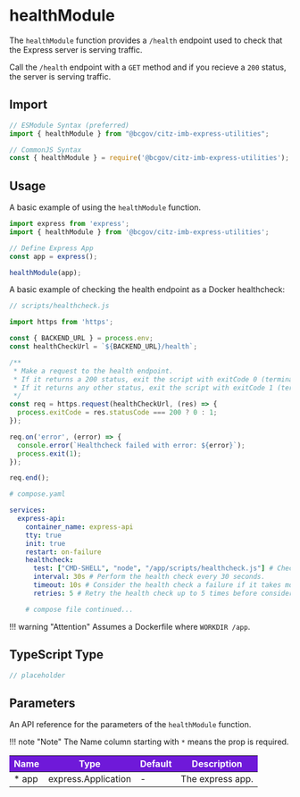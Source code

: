# healthModule

The `healthModule` function provides a `/health` endpoint used to check that the Express server is serving traffic.

Call the `/health` endpoint with a `GET` method and if you recieve a `200` status, the server is serving traffic.

## Import

```JavaScript
// ESModule Syntax (preferred)
import { healthModule } from "@bcgov/citz-imb-express-utilities";

// CommonJS Syntax
const { healthModule } = require('@bcgov/citz-imb-express-utilities');
```

## Usage

A basic example of using the `healthModule` function.

```JavaScript
import express from 'express';
import { healthModule } from '@bcgov/citz-imb-express-utilities';

// Define Express App
const app = express();

healthModule(app);
```

A basic example of checking the health endpoint as a Docker healthcheck:

```JavaScript
// scripts/healthcheck.js

import https from 'https';

const { BACKEND_URL } = process.env;
const healthCheckUrl = `${BACKEND_URL}/health`;

/**
 * Make a request to the health endpoint.
 * If it returns a 200 status, exit the script with exitCode 0 (terminated with success).
 * If it returns any other status, exit the script with exitCode 1 (terminated with error).
 */
const req = https.request(healthCheckUrl, (res) => {
  process.exitCode = res.statusCode === 200 ? 0 : 1;
});

req.on('error', (error) => {
  console.error(`Healthcheck failed with error: ${error}`);
  process.exit(1);
});

req.end();
```

```YAML
# compose.yaml

services:
  express-api:
    container_name: express-api
    tty: true
    init: true
    restart: on-failure
    healthcheck:
      test: ["CMD-SHELL", "node", "/app/scripts/healthcheck.js"] # Check health endpoint for healthy service.
      interval: 30s # Perform the health check every 30 seconds.
      timeout: 10s # Consider the health check a failure if it takes more than 10 seconds.
      retries: 5 # Retry the health check up to 5 times before considering the container unhealthy.

    # compose file continued...
```

!!! warning "Attention"
    Assumes a Dockerfile where `WORKDIR /app`.

## TypeScript Type

<!-- The following code block is auto generated when types in the package change. -->
<!-- TYPE: healthModule -->
```TypeScript
// placeholder
```

## Parameters

An API reference for the parameters of the `healthModule` function.

!!! note "Note"
    The Name column starting with `*` means the prop is required.

<table>
  <!-- Table columns -->
  <thead>
    <tr>
      <th style="background: #6f19d9; color: white;">Name</th>
      <th style="background: #6f19d9; color: white;">Type</th>
      <th style="background: #6f19d9; color: white;">Default</th>
      <th style="background: #6f19d9; color: white;">Description</th>
    </tr>
  </thead>

  <!-- Table rows -->
  <tbody>
    <tr>
      <td>* app</td>
      <td>express.Application</td>
      <td>-</td>
      <td>The express app.</td>
    </tr>
  </tbody>
</table>

<!-- Link References -->
